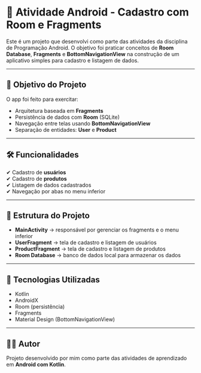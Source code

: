 # 📱 Atividade Android - Cadastro com Room e Fragments  

Este é um projeto que desenvolvi como parte das atividades da disciplina de Programação Android. O objetivo foi praticar conceitos de **Room Database**, **Fragments** e **BottomNavigationView** na construção de um aplicativo simples para cadastro e listagem de dados.  

---

## 🎯 Objetivo do Projeto  
O app foi feito para exercitar:  
- Arquitetura baseada em **Fragments**  
- Persistência de dados com **Room** (SQLite)  
- Navegação entre telas usando **BottomNavigationView**  
- Separação de entidades: **User** e **Product**  

---

## 🛠️ Funcionalidades  
✔ Cadastro de **usuários**  
✔ Cadastro de **produtos**  
✔ Listagem de dados cadastrados  
✔ Navegação por abas no menu inferior  

---

## 📂 Estrutura do Projeto  
- **MainActivity** → responsável por gerenciar os fragments e o menu inferior  
- **UserFragment** → tela de cadastro e listagem de usuários  
- **ProductFragment** → tela de cadastro e listagem de produtos  
- **Room Database** → banco de dados local para armazenar os dados  

---

## 🚀 Tecnologias Utilizadas  
- Kotlin  
- AndroidX  
- Room (persistência)  
- Fragments  
- Material Design (BottomNavigationView)  

---

## 👨‍💻 Autor  
Projeto desenvolvido por mim como parte das atividades de aprendizado em **Android com Kotlin**.  
